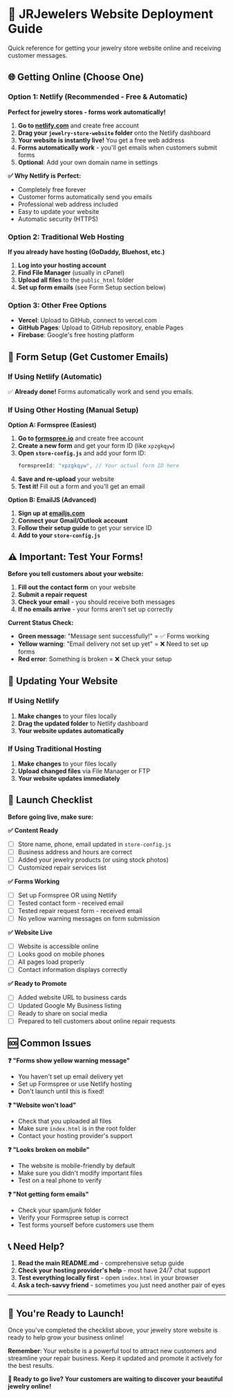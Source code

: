 # 🚀 JRJewelers Website Deployment Guide

Quick reference for getting your jewelry store website online and receiving customer messages.

## 🌐 Getting Online (Choose One)

### Option 1: Netlify (Recommended - Free & Automatic)
**Perfect for jewelry stores - forms work automatically!**

1. **Go to [netlify.com](https://netlify.com)** and create free account
2. **Drag your `jewelry-store-website` folder** onto the Netlify dashboard
3. **Your website is instantly live!** You get a free web address
4. **Forms automatically work** - you'll get emails when customers submit forms
5. **Optional**: Add your own domain name in settings

**✅ Why Netlify is Perfect:**
- Completely free forever
- Customer forms automatically send you emails
- Professional web address included
- Easy to update your website
- Automatic security (HTTPS)

### Option 2: Traditional Web Hosting
**If you already have hosting (GoDaddy, Bluehost, etc.)**

1. **Log into your hosting account**
2. **Find File Manager** (usually in cPanel)
3. **Upload all files** to the `public_html` folder
4. **Set up form emails** (see Form Setup section below)

### Option 3: Other Free Options
- **Vercel**: Upload to GitHub, connect to vercel.com
- **GitHub Pages**: Upload to GitHub repository, enable Pages
- **Firebase**: Google's free hosting platform

## 📧 Form Setup (Get Customer Emails)

### If Using Netlify (Automatic)
✅ **Already done!** Forms automatically work and send you emails.

### If Using Other Hosting (Manual Setup)

**Option A: Formspree (Easiest)**
1. **Go to [formspree.io](https://formspree.io)** and create free account
2. **Create a new form** and get your form ID (like `xpzgkqyw`)
3. **Open `store-config.js`** and add your form ID:
   ```javascript
   formspreeId: "xpzgkqyw", // Your actual form ID here
   ```
4. **Save and re-upload** your website
5. **Test it!** Fill out a form and you'll get an email

**Option B: EmailJS (Advanced)**
1. **Sign up at [emailjs.com](https://emailjs.com)**
2. **Connect your Gmail/Outlook account**
3. **Follow their setup guide** to get your service ID
4. **Add to your `store-config.js`**

## ⚠️ Important: Test Your Forms!

**Before you tell customers about your website:**
1. **Fill out the contact form** on your website
2. **Submit a repair request** 
3. **Check your email** - you should receive both messages
4. **If no emails arrive** - your forms aren't set up correctly

**Current Status Check:**
- **Green message**: "Message sent successfully!" = ✅ Forms working
- **Yellow warning**: "Email delivery not set up yet" = ❌ Need to set up forms
- **Red error**: Something is broken = ❌ Check your setup

## 🔄 Updating Your Website

### If Using Netlify
1. **Make changes** to your files locally
2. **Drag the updated folder** to Netlify dashboard
3. **Your website updates automatically**

### If Using Traditional Hosting
1. **Make changes** to your files locally
2. **Upload changed files** via File Manager or FTP
3. **Your website updates immediately**

## 🎯 Launch Checklist

**Before going live, make sure:**

**✅ Content Ready**
- [ ] Store name, phone, email updated in `store-config.js`
- [ ] Business address and hours are correct
- [ ] Added your jewelry products (or using stock photos)
- [ ] Customized repair services list

**✅ Forms Working**
- [ ] Set up Formspree OR using Netlify
- [ ] Tested contact form - received email
- [ ] Tested repair request form - received email
- [ ] No yellow warning messages on form submission

**✅ Website Live**
- [ ] Website is accessible online
- [ ] Looks good on mobile phones
- [ ] All pages load properly
- [ ] Contact information displays correctly

**✅ Ready to Promote**
- [ ] Added website URL to business cards
- [ ] Updated Google My Business listing
- [ ] Ready to share on social media
- [ ] Prepared to tell customers about online repair requests

## 🆘 Common Issues

**❓ "Forms show yellow warning message"**
- You haven't set up email delivery yet
- Set up Formspree or use Netlify hosting
- Don't launch until this is fixed!

**❓ "Website won't load"**
- Check that you uploaded all files
- Make sure `index.html` is in the root folder
- Contact your hosting provider's support

**❓ "Looks broken on mobile"**
- The website is mobile-friendly by default
- Make sure you didn't modify important files
- Test on a real phone to verify

**❓ "Not getting form emails"**
- Check your spam/junk folder
- Verify your Formspree setup is correct
- Test forms yourself before customers use them

## 📞 Need Help?

1. **Read the main README.md** - comprehensive setup guide
2. **Check your hosting provider's help** - most have 24/7 chat support
3. **Test everything locally first** - open `index.html` in your browser
4. **Ask a tech-savvy friend** - sometimes you just need another pair of eyes

---

## 🎉 You're Ready to Launch!

Once you've completed the checklist above, your jewelry store website is ready to help grow your business online!

**Remember**: Your website is a powerful tool to attract new customers and streamline your repair business. Keep it updated and promote it actively for the best results.

**🚀 Ready to go live? Your customers are waiting to discover your beautiful jewelry online!**